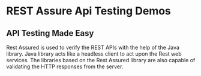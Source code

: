 # REST Assure Api Testing Demos
## API Testing Made Easy

Rest Assured is used to verify the REST APIs with the help of the Java library. Java library acts like a headless client to act upon the Rest web services. The libraries based on the Rest Assured library are also capable of validating the HTTP responses from the server.
